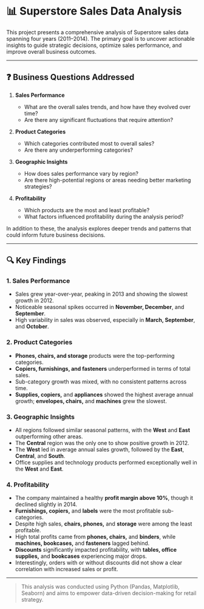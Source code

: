 # 📊 Superstore Sales Data Analysis

This project presents a comprehensive analysis of Superstore sales data spanning four years (2011–2014). The primary goal is to uncover actionable insights to guide strategic decisions, optimize sales performance, and improve overall business outcomes.

---

## ❓ Business Questions Addressed

1. **Sales Performance**  
   - What are the overall sales trends, and how have they evolved over time?  
   - Are there any significant fluctuations that require attention?

2. **Product Categories**  
   - Which categories contributed most to overall sales?  
   - Are there any underperforming categories?

3. **Geographic Insights**  
   - How does sales performance vary by region?  
   - Are there high-potential regions or areas needing better marketing strategies?

4. **Profitability**  
   - Which products are the most and least profitable?  
   - What factors influenced profitability during the analysis period?

In addition to these, the analysis explores deeper trends and patterns that could inform future business decisions.

---

## 🔍 Key Findings

### 1. Sales Performance
- Sales grew year-over-year, peaking in 2013 and showing the slowest growth in 2012.
- Noticeable seasonal spikes occurred in **November, December**, and **September**.
- High variability in sales was observed, especially in **March, September**, and **October**.

### 2. Product Categories
- **Phones, chairs, and storage** products were the top-performing categories.
- **Copiers, furnishings, and fasteners** underperformed in terms of total sales.
- Sub-category growth was mixed, with no consistent patterns across time.
- **Supplies, copiers,** and **appliances** showed the highest average annual growth; **envelopes, chairs,** and **machines** grew the slowest.

### 3. Geographic Insights
- All regions followed similar seasonal patterns, with the **West** and **East** outperforming other areas.
- The **Central** region was the only one to show positive growth in 2012.
- The **West** led in average annual sales growth, followed by the **East**, **Central**, and **South**.
- Office supplies and technology products performed exceptionally well in the **West** and **East**.

### 4. Profitability
- The company maintained a healthy **profit margin above 10%**, though it declined slightly in 2014.
- **Furnishings, copiers,** and **labels** were the most profitable sub-categories.
- Despite high sales, **chairs, phones,** and **storage** were among the least profitable.
- High total profits came from **phones, chairs,** and **binders**, while **machines, bookcases,** and **fasteners** lagged behind.
- **Discounts** significantly impacted profitability, with **tables, office supplies,** and **bookcases** experiencing major drops.
- Interestingly, orders with or without discounts did not show a clear correlation with increased sales or profit.

---

> This analysis was conducted using Python (Pandas, Matplotlib, Seaborn) and aims to empower data-driven decision-making for retail strategy.
